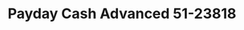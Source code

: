 ---
f_zip-code: 44057
f_state-code: OH
title: Payday Cash Advanced 51-23818
f_phone: 440-417-1963
f_city-only: Madison
f_address: 6589 N Ridge Rd Madison
f_location-unique-id: '23818'
slug: payday-cash-advanced-51-23818
updated-on: '2024-05-30T13:46:58.046Z'
created-on: '2024-05-30T13:36:59.803Z'
published-on: '2024-05-30T13:54:32.469Z'
f_city-state: cms/city/madison-oh.md
f_company: cms/company/payday-cash-advanced-51.md
f_state: cms/state/ohio.md
layout: '[payday-loan].html'
tags: payday-loan
---